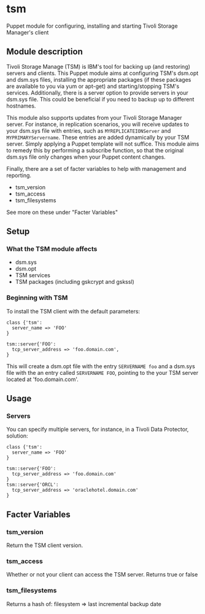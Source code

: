# tsm
Puppet module for configuring, installing and starting Tivoli Storage Manager's client

## Module description
Tivoli Storage Manage (TSM) is IBM's tool for backing up (and restoring) servers and clients. This Puppet module aims at configuring TSM's dsm.opt and dsm.sys files, installing the appropriate packages (if these packages are available to you via yum or apt-get) and starting/stopping TSM's services. Additionally, there is a server option to provide servers in your dsm.sys file. This could be beneficial if you need to backup up to different hostnames.

This module also supports updates from your Tivoli Storage Manager server. For instance, in replication scenarios, you will receive updates to your dsm.sys file with entries, such as  ```MYREPLICATEIONServer``` and ```MYPRIMARYServername```. These entries are added dynamically by your TSM server. Simply applying a Puppet template will not suffice. This module aims to remedy this by performing a subscribe function, so that the original dsm.sys file only changes when your Puppet content changes. 

Finally, there are a set of facter variables to help with management and reporting.

- tsm_version
- tsm_access
- tsm_filesystems

See more on these under "Facter Variables"

## Setup

### What the TSM module affects
- dsm.sys
- dsm.opt
- TSM services
- TSM packages (including gskcrypt and gskssl)

### Beginning with TSM
To install the TSM client with the default parameters:
```
class {'tsm':
  server_name => 'FOO'
}

tsm::server{'FOO':
  tcp_server_address => 'foo.domain.com',
}
```

This will create a dsm.opt file with the entry ```SERVERNAME foo``` and a dsm.sys file with the an entry called ```SERVERNAME FOO```, pointing to the your TSM server located at 'foo.domain.com'.

## Usage

### Servers
You can specify multiple servers, for instance, in a Tivoli Data Protector, solution:
```
class {'tsm':
  server_name => 'FOO'
}

tsm::server{'FOO':
  tcp_server_address => 'foo.domain.com'
}
tsm::server{'ORCL':
  tcp_server_address => 'oraclehotel.domain.com'
}
```

## Facter Variables

### tsm_version
Return the TSM client version.

### tsm_access
Whether or not your client can access the TSM server. Returns true or false

### tsm_filesystems
Returns a hash of: filesystem => last incremental backup date

